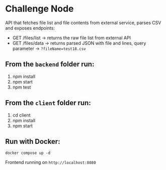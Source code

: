 # Challenge Node

API that fetches file list and file contents from external service, parses CSV and exposes endpoints:

- GET /files/list -> returns the raw file list from external API
- GET /files/data -> returns parsed JSON with file and lines, query parameter -> `?fileName=test18.csv`

## From the `backend` folder run:

1. npm install
2. npm start
3. npm test

## From the `client` folder run:

1. cd client
2. npm install
3. npm start

## Run with Docker:
`docker compose up -d`

Frontend running on `http://localhost:8080`